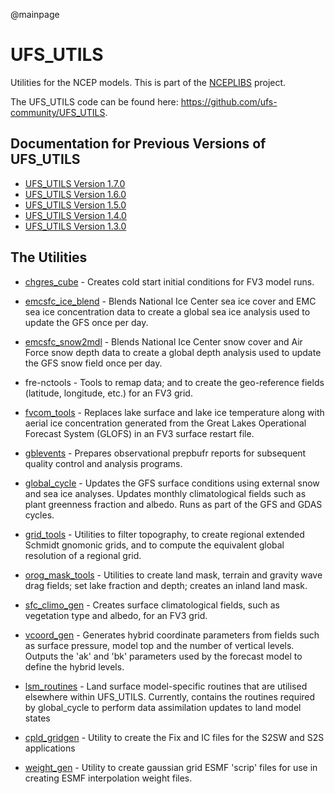 @mainpage

# UFS_UTILS

Utilities for the NCEP models. This is part of the
[NCEPLIBS](https://github.com/NOAA-EMC/NCEPLIBS) project.

The UFS_UTILS code can be found here:
https://github.com/ufs-community/UFS_UTILS.

## Documentation for Previous Versions of UFS_UTILS

* [UFS_UTILS Version 1.7.0](ver-1.7.0/index.html)
* [UFS_UTILS Version 1.6.0](ver-1.6.0/index.html)
* [UFS_UTILS Version 1.5.0](ver-1.5.0/index.html)
* [UFS_UTILS Version 1.4.0](ver-1.4.0/index.html)
* [UFS_UTILS Version 1.3.0](ver-1.3.0/index.html)

## The Utilities

- <a href="chgres_cube/index.html">chgres_cube</a> - Creates cold
  start initial conditions for FV3 model runs.

- <a href="emcsfc_ice_blend/index.html">emcsfc_ice_blend</a> - Blends
  National Ice Center sea ice cover and EMC sea ice concentration data
  to create a global sea ice analysis used to update the GFS once per
  day.

- <a href="emcsfc_snow2mdl/index.html">emcsfc_snow2mdl</a> - Blends
  National Ice Center snow cover and Air Force snow depth data to
  create a global depth analysis used to update the GFS snow field
  once per day.

- fre-nctools - Tools to remap data; and to create the geo-reference
  fields (latitude, longitude, etc.) for an FV3 grid.

- <a href="fvcom_tools/index.html">fvcom_tools</a> - Replaces lake
  surface and lake ice temperature along with aerial ice concentration
  generated from the Great Lakes Operational Forecast System (GLOFS)
  in an FV3 surface restart file.

- <a href="gblevents/index.html">gblevents</a> -
  Prepares observational prepbufr reports for subsequent quality
  control and analysis programs.
 
- <a href="global_cycle/index.html">global_cycle</a> -
  Updates the GFS surface conditions using external snow and sea ice
  analyses. Updates monthly climatological fields such as plant
  greenness fraction and albedo. Runs as part of the GFS and GDAS
  cycles.

- <a href="grid_tools/index.html">grid_tools</a> -
  Utilities to filter topography, to create regional extended Schmidt
  gnomonic grids, and to compute the equivalent global resolution of a
  regional grid.

- <a href="orog_mask_tools/index.html">orog_mask_tools</a> - Utilities
  to create land mask, terrain and gravity wave drag fields; set lake
  fraction and depth; creates an inland land mask.

- <a href="sfc_climo_gen/index.html">sfc_climo_gen</a> - Creates
  surface climatological fields, such as vegetation type and albedo,
  for an FV3 grid.

- <a href="vcoord_gen/index.html">vcoord_gen</a> - Generates hybrid
  coordinate parameters from fields such as surface pressure, model
  top and the number of vertical levels. Outputs the 'ak' and 'bk'
  parameters used by the forecast model to define the hybrid levels.

- <a href="lsm_routines/index.html">lsm_routines</a> - Land surface 
  model-specific routines that are utilised elsewhere within UFS_UTILS.
  Currently, contains the routines required by global_cycle to 
  perform data assimilation updates to land model states

- <a href="cpld_gridgen/index.html">cpld_gridgen</a> - Utility to 
  create the Fix and IC files for the S2SW and S2S applications 

- <a href="weight_gen/index.html">weight_gen</a> - Utility to 
  create gaussian grid ESMF 'scrip' files for use in creating
  ESMF interpolation weight files.
